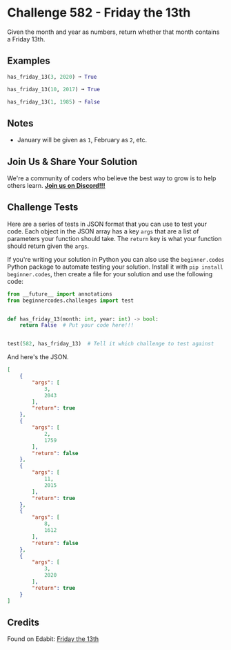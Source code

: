 # Challenge 582 - Friday the 13th

Given the month and year as numbers, return whether that month contains a Friday 13th.

## Examples
```python
has_friday_13(3, 2020) ➞ True

has_friday_13(10, 2017) ➞ True

has_friday_13(1, 1985) ➞ False
```
## Notes

- January will be given as `1`, February as `2`, etc.

## Join Us & Share Your Solution

We're a community of coders who believe the best way to grow is to help others learn. **[Join us on Discord!!!](https://discord.gg/sfHykntuGy)**

## Challenge Tests

Here are a series of tests in JSON format that you can use to test your code. Each object in the JSON array has a key `args` that are a list of parameters your function should take. The `return` key is what your function should return given the `args`. 

If you're writing your solution in Python you can also use the `beginner.codes` Python package to automate testing your solution. Install it with `pip install beginner.codes`, then create a file for your solution and use the following code:
```python
from __future__ import annotations
from beginnercodes.challenges import test


def has_friday_13(month: int, year: int) -> bool:
    return False  # Put your code here!!!


test(582, has_friday_13)  # Tell it which challenge to test against
```
And here's the JSON.
```json
[
    {
        "args": [
            3,
            2043
        ],
        "return": true
    },
    {
        "args": [
            2,
            1759
        ],
        "return": false
    },
    {
        "args": [
            11,
            2015
        ],
        "return": true
    },
    {
        "args": [
            8,
            1612
        ],
        "return": false
    },
    {
        "args": [
            3,
            2020
        ],
        "return": true
    }
]
```
## Credits

Found on Edabit: [Friday the 13th](https://edabit.com/challenge/Xkc2iAjwCap2z9N5D)
